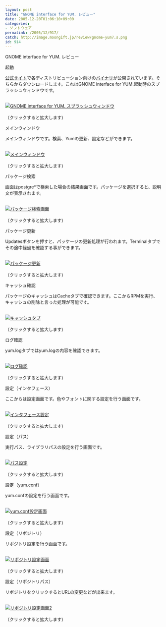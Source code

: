 ```yaml
---
layout: post
title: "GNOME interface for YUM. レビュー"
date: 2005-12-20T01:06:10+09:00
categories:
- ソフトウェア
permalink: /2005/12/917/
catch: http://image.moongift.jp/review/gnome-yum7.s.png
id: 914
---
```

GNOME interface for YUM. レビュー  
<!--more-->

起動

  

[公式サイト](http://gnome-yum.sourceforge.net/)で各ディストリビューション向けの[バイナリ](http://gnome-yum.sourceforge.net/index.php?p=binaries)が公開されています。そちらからダウンロードします。これはGNOME interface for YUM.起動時のスプラッシュウィンドウです。

  

[  
 ![GNOME interface for YUM. スプラッシュウィンドウ](http://image.moongift.jp/review/gnome-yum6.s.png "GNOME interface for YUM. スプラッシュウィンドウ")  
](http://www.moongift.jp/media/review/gnome-yum6.png)  
（クリックすると拡大します)

  

メインウィンドウ

  

メインウィンドウです。検索、Yumの更新、設定などができます。

  

[  
 ![メインウィンドウ](http://image.moongift.jp/review/gnome-yum11.s.png "メインウィンドウ")  
](http://www.moongift.jp/media/review/gnome-yum11.png)  
（クリックすると拡大します)

  

パッケージ検索

  

画面はpostgre\*で検索した場合の結果画面です。パッケージを選択すると、説明文が表示されます。

  

[  
 ![パッケージ検索画面](http://image.moongift.jp/review/gnome-yum9.s.png "パッケージ検索画面")  
](http://www.moongift.jp/media/review/gnome-yum9.png)  
（クリックすると拡大します)

  

パッケージ更新

  

Updatesボタンを押すと、パッケージの更新処理が行われます。Terminalタブでその途中経過を確認する事ができます。

  

[  
 ![パッケージ更新](http://image.moongift.jp/review/gnome-yum10.s.png "パッケージ更新")  
](http://www.moongift.jp/media/review/gnome-yum10.png)  
（クリックすると拡大します)

  

キャッシュ確認

  

パッケージのキャッシュはCacheタブで確認できます。ここからRPMを実行、キャッシュの削除と言った処理が可能です。

  

[  
 ![キャッシュタブ](http://image.moongift.jp/review/gnome-yum8.s.png "キャッシュタブ")  
](http://www.moongift.jp/media/review/gnome-yum8.png)  
（クリックすると拡大します)

  

ログ確認

  

yum.logタブではyum.logの内容を確認できます。

  

[  
 ![ログ確認](http://image.moongift.jp/review/gnome-yum7.s.png "ログ確認")  
](http://www.moongift.jp/media/review/gnome-yum7.png)  
（クリックすると拡大します)

  

設定（インタフェース）

  

ここからは設定画面です。色やフォントに関する設定を行う画面です。

  

[  
 ![インタフェース設定](http://image.moongift.jp/review/gnome-yum1.s.png "インタフェース設定")  
](http://www.moongift.jp/media/review/gnome-yum1.png)  
（クリックすると拡大します)

  

設定（パス）

  

実行パス、ライブラリパスの設定を行う画面です。

  

[  
 ![パス設定](http://image.moongift.jp/review/gnome-yum2.s.png "パス設定")  
](http://www.moongift.jp/media/review/gnome-yum2.png)  
（クリックすると拡大します)

  

設定（yum.conf）

  

yum.confの設定を行う画面です。

  

[  
 ![yum.conf設定画面](http://image.moongift.jp/review/gnome-yum3.s.png "yum.conf設定画面")  
](http://www.moongift.jp/media/review/gnome-yum3.png)  
（クリックすると拡大します)

  

設定（リポジトリ）

  

リポジトリ設定を行う画面です。

  

[  
 ![リポジトリ設定画面](http://image.moongift.jp/review/gnome-yum4.s.png "リポジトリ設定画面")  
](http://www.moongift.jp/media/review/gnome-yum4.png)  
（クリックすると拡大します)

  

設定（リポジトリパス）

  

リポジトリをクリックするとURLの変更などが出来ます。

  

[  
 ![リポジトリ設定画面2](http://image.moongift.jp/review/gnome-yum5.s.png "リポジトリ設定画面2")  
](http://www.moongift.jp/media/review/gnome-yum5.png)  
（クリックすると拡大します)

